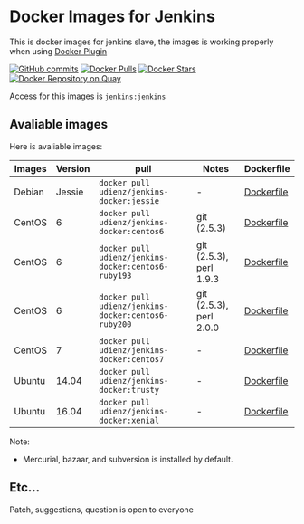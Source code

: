 Docker Images for Jenkins
=====================

This is docker images for jenkins slave, the images is working properly when using [Docker Plugin](https://wiki.jenkins-ci.org/display/JENKINS/Docker+Plugin)

[![GitHub commits](https://img.shields.io/github/commits-since/udienz/jenkins-docker/0.1.svg?maxAge=2592000)]()
[![Docker Pulls](https://img.shields.io/docker/pulls/udienz/jenkins-docker.svg?maxAge=2592000)](https://hub.docker.com/r/udienz/jenkins-docker)
[![Docker Stars](https://img.shields.io/docker/stars/udienz/jenkins-docker.svg?maxAge=2592000)](https://hub.docker.com/r/udienz/jenkins-docker)
[![Docker Repository on Quay](https://quay.io/repository/udienz/jenkins/status "Docker Repository on Quay")](https://quay.io/repository/udienz/jenkins)

Access for this images is `jenkins:jenkins`

Avaliable images
----------------

Here is avaliable images:

Images | Version | pull |  Notes | Dockerfile
--- | --- | --- | --- | --- 
Debian | Jessie | `docker pull udienz/jenkins-docker:jessie` | - | [Dockerfile][1]
CentOS | 6 | `docker pull udienz/jenkins-docker:centos6` | git (2.5.3) | [Dockerfile][2]
CentOS | 6 | `docker pull udienz/jenkins-docker:centos6-ruby193` | git (2.5.3), perl 1.9.3 | [Dockerfile][3]
CentOS | 6 | `docker pull udienz/jenkins-docker:centos6-ruby200` | git (2.5.3), perl 2.0.0 | [Dockerfile][4]
CentOS | 7 | `docker pull udienz/jenkins-docker:centos7` | - | [Dockerfile][5]
Ubuntu | 14.04 | `docker pull udienz/jenkins-docker:trusty` | - | [Dockerfile][6]
Ubuntu | 16.04 | `docker pull udienz/jenkins-docker:xenial` | - | [Dockerfile][7]

Note:
- Mercurial, bazaar, and subversion is installed by default.

[1]: https://github.com/udienz/jenkins-docker/blob/master/jessie/Dockerfile
[2]: https://github.com/udienz/jenkins-docker/blob/master/centos6/Dockerfile
[3]: https://github.com/udienz/jenkins-docker/blob/master/centos6-ruby193/Dockerfile
[4]: https://github.com/udienz/jenkins-docker/blob/master/centos6-ruby200/Dockerfile
[5]: https://github.com/udienz/jenkins-docker/blob/master/centos7/Dockerfile
[6]: https://github.com/udienz/jenkins-docker/blob/master/trusty/Dockerfile
[7]: https://github.com/udienz/jenkins-docker/blob/master/xenial/Dockerfile

Etc...
------

Patch, suggestions, question is open to everyone
